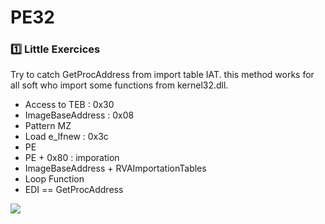 # PE32

### :one: Little Exercices

Try to catch GetProcAddress from import table IAT. this method works for all soft who import some functions from kernel32.dll.

  * Access to TEB : 0x30
  * ImageBaseAddress : 0x08
  * Pattern MZ
  * Load e_lfnew : 0x3c
  * PE
  * PE + 0x80 : imporation
  * ImageBaseAddress + RVAImportationTables
  * Loop Function
  * EDI == GetProcAddress
  
<img src="https://zupimages.net/up/19/01/c75v.png">
